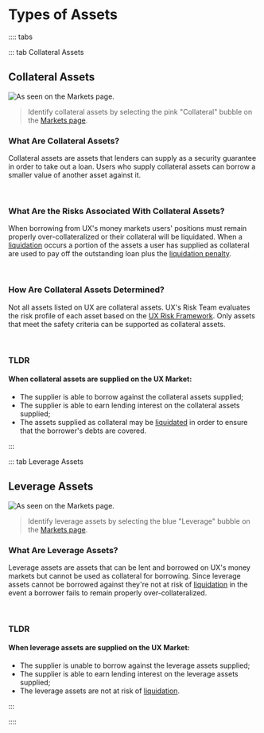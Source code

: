 # Types of Assets

:::: tabs

::: tab Collateral Assets

## Collateral Assets

![As seen on the Markets page.](/bg/collateral-bubble.png)

> Identify collateral assets by selecting the pink "Collateral" bubble on the [Markets page](https://app.ux.xyz/#/markets).

### What Are Collateral Assets?

Collateral assets are assets that lenders can supply as a security guarantee in order to take out a loan. Users who supply collateral assets can borrow a smaller value of another asset against it.

<br>

### What Are the Risks Associated With Collateral Assets?

When borrowing from UX's money markets users' positions must remain properly over-collateralized or their collateral will be liquidated. When a [liquidation](/users/UX-basics/common-terms.html#liquidation) occurs a portion of the assets a user has supplied as collateral are used to pay off the outstanding loan plus the [liquidation penalty](/users/UX-basics/common-terms.html#liquidation-penalty).

<br>

### How Are Collateral Assets Determined?

Not all assets listed on UX are collateral assets. UX's Risk Team evaluates the risk profile of each asset based on the [UX Risk Framework](/governance/asset-listing/risk-assessment-methodology). Only assets that meet the safety criteria can be supported as collateral assets.

<br>

### TLDR

#### When collateral assets are supplied on the UX Market:

- The supplier is able to borrow against the collateral assets supplied;
- The supplier is able to earn lending interest on the collateral assets supplied;
- The assets supplied as collateral may be [liquidated](/users/UX-basics/common-terms.html#liquidation) in order to ensure that the borrower's debts are covered.

:::

::: tab Leverage Assets

## Leverage Assets

![As seen on the Markets page.](/bg/leverage-bubble.png)

> Identify leverage assets by selecting the blue "Leverage" bubble on the [Markets page](https://app.ux.xyz/#/markets).

### What Are Leverage Assets?

Leverage assets are assets that can be lent and borrowed on UX's money markets but cannot be used as collateral for borrowing. Since leverage assets cannot be borrowed against they're not at risk of [liquidation](/users/UX-basics/common-terms.html#liquidation) in the event a borrower fails to remain properly over-collateralized.

<br>

### TLDR

#### When leverage assets are supplied on the UX Market:

- The supplier is unable to borrow against the leverage assets supplied;
- The supplier is able to earn lending interest on the leverage assets supplied;
- The leverage assets are not at risk of [liquidation](/users/UX-basics/common-terms.html#liquidation).

:::

::::
